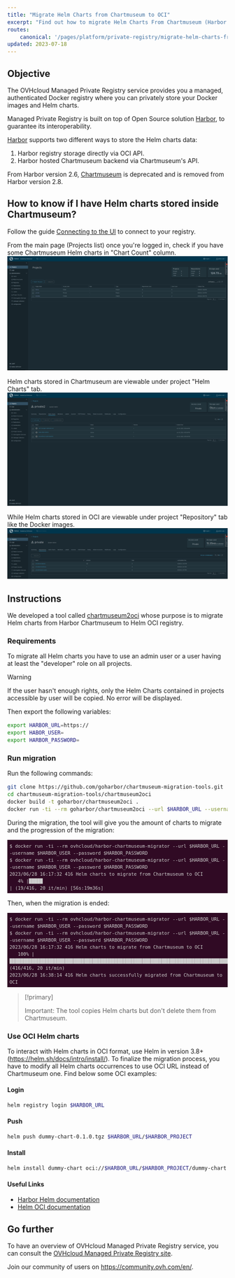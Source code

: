 ```yaml
---
title: "Migrate Helm Charts from Chartmuseum to OCI"
excerpt: "Find out how to migrate Helm Charts From Chartmuseum (Harbor < 2.8) to OCI"
routes:
    canonical: '/pages/platform/private-registry/migrate-helm-charts-from-chartmuseum-to-oci'
updated: 2023-07-18
---
```


<style>
 pre {
     font-size: 14px;
 }
 pre.console {
   background-color: #300A24; 
   color: #ccc;
   font-family: monospace;
   padding: 5px;
   margin-bottom: 5px;
 }
 pre.console code {
   border: solid 0px transparent;
   color: #ccc;
   font-family: monospace !important;
   font-size: 0.75em;
 }
</style>

## Objective

The OVHcloud Managed Private Registry service provides you a managed, authenticated Docker registry where you can privately store your Docker images and Helm charts.

Managed Private Registry is built on top of Open Source solution [Harbor](https://github.com/goharbor/harbor), to guarantee its interoperability.

[Harbor](https://github.com/goharbor/harbor) supports two different ways to store the Helm charts data:

1. Harbor registry storage directly via OCI API.
2. Harbor hosted Chartmuseum backend via Chartmuseum's API.

From Harbor version 2.6, [Chartmuseum](https://github.com/helm/chartmuseum) is deprecated and is removed from Harbor version 2.8.

## How to know if I have Helm charts stored inside Chartmuseum?

Follow the guide [Connecting to the UI](/pages/platform/private-registry/connecting-to-the-ui) to connect to your registry.

From the main page (Projects list) once you're logged in, check if you have some Chartmuseum Helm charts in "Chart Count" column.
![Harbor Projects](images/harbor-projects.png)

Helm charts stored in Chartmuseum are viewable under project "Helm Charts" tab.
![Harbor Helm Charts Chaertmuseum](images/harbor-helm-charts-chartmuseum.png)

While Helm charts stored in OCI are viewable under project "Repository" tab like the Docker images.
![Harbor Helm Charts OCI](images/harbor-helm-charts-oci.png)

## Instructions

We developed a tool called [chartmuseum2oci](https://github.com/goharbor/chartmuseum-migration-tools) whose purpose is to migrate Helm charts from Harbor Chartmuseum to Helm OCI registry.

### Requirements

To migrate all Helm charts you have to use an admin user or a user having at least the "developer" role on all projects.

> [!warning]
> If the user hasn't enough rights, only the Helm Charts contained in projects accessible by user will be copied. No error will be displayed.
>

Then export the following variables:

```bash
export HARBOR_URL=https://
export HABOR_USER=
export HARBOR_PASSWORD=
```

### Run migration

Run the following commands:

```bash
git clone https://github.com/goharbor/chartmuseum-migration-tools.git
cd chartmuseum-migration-tools/chartmuseum2oci
docker build -t goharbor/chartmuseum2oci .
docker run -ti --rm goharbor/chartmuseum2oci --url $HARBOR_URL --username $HARBOR_USER --password $HARBOR_PASSWORD
```

During the migration, the tool will give you the amount of charts to migrate and the progression of the migration:

<pre class="console"><code>$ docker run -ti --rm ovhcloud/harbor-chartmuseum-migrator --url $HARBOR_URL --username $HARBOR_USER --password $HARBOR_PASSWORD
$ docker run -ti --rm ovhcloud/harbor-chartmuseum-migrator --url $HARBOR_URL --username $HARBOR_USER --password $HARBOR_PASSWORD
2023/06/28 16:17:32 416 Helm charts to migrate from Chartmuseum to OCI
   4% |█████                                                                                                                                        | (19/416, 20 it/min) [56s:19m36s]
</code></pre>

Then, when the migration is ended:
<pre class="console"><code>$ docker run -ti --rm ovhcloud/harbor-chartmuseum-migrator --url $HARBOR_URL --username $HARBOR_USER --password $HARBOR_PASSWORD
$ docker run -ti --rm ovhcloud/harbor-chartmuseum-migrator --url $HARBOR_URL --username $HARBOR_USER --password $HARBOR_PASSWORD
2023/06/28 16:17:32 416 Helm charts to migrate from Chartmuseum to OCI
   100% |█████████████████████████████████████████████████████████████████████████████████████████████████████████████████████████████████████████████| (416/416, 20 it/min)
2023/06/28 16:38:14 416 Helm charts successfully migrated from Chartmuseum to OCI
</code></pre>

> [!primary]
>
> Important: The tool copies Helm charts but don't delete them from Chartmuseum.

### Use OCI Helm charts

To interact with Helm charts in OCI format, use Helm in version 3.8+ (https://helm.sh/docs/intro/install/).
To finalize the migration process, you have to modify all Helm charts occurrences to use OCI URL instead of Chartmuseum one.
Find below some OCI examples:

#### Login

```bash
helm registry login $HARBOR_URL
```

#### Push
```bash
helm push dummy-chart-0.1.0.tgz $HARBOR_URL/$HARBOR_PROJECT
```

#### Install

```bash
helm install dummy-chart oci://$HARBOR_URL/$HARBOR_PROJECT/dummy-chart --version 0.1.0
```

#### Useful Links
- [Harbor Helm documentation](https://goharbor.io/docs/2.4.0/working-with-projects/working-with-images/managing-helm-charts/)
- [Helm OCI documentation](https://helm.sh/docs/topics/registries/#using-an-oci-based-registry)

## Go further

To have an overview of OVHcloud Managed Private Registry service, you can consult the [OVHcloud Managed Private Registry site](/products/public-cloud-containers-orchestration-managed-private-registry).

Join our community of users on <https://community.ovh.com/en/>.
